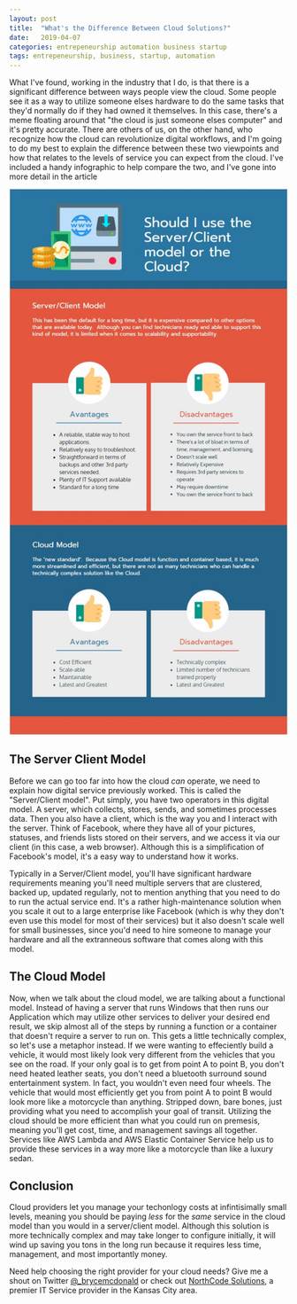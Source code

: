 ```yaml
---
layout: post
title:  "What's the Difference Between Cloud Solutions?"
date:   2019-04-07
categories: entrepeneurship automation business startup
tags: entrepeneurship, business, startup, automation
---
```


What I've found, working in the industry that I do, is that there is a significant difference between ways people view the cloud.  Some people see it as a way to utilize someone elses hardware to do the same tasks that they'd normally do if they had owned it themselves.  In this case, there's a meme floating around that "the cloud is just someone elses computer" and it's pretty accurate.  There are others of us, on the other hand, who recognize how the cloud can revolutionize digital workflows, and I'm going to do my best to explain the difference between these two viewpoints and how that relates to the levels of service you can expect from the cloud.  I've included a handy infographic to help compare the two, and I've gone into more detail in the article

![Difference between server client and cloud models](/images/server_vs_cloud_infographic.jpg)

## The Server Client Model

Before we can go too far into how the cloud *can* operate, we need to explain how digital service previously worked.  This is called the "Server/Client model".  Put simply, you have two operators in this digital model.  A server, which collects, stores, sends, and sometimes processes data.  Then you also have a client, which is the way you and I interact with the server.  Think of Facebook, where they have all of your pictures, statuses, and friends lists stored on their servers, and we access it via our client (in this case, a web browser).  Although this is a simplification of Facebook's model, it's a easy way to understand how it works.

Typically in a Server/Client model, you'll have significant hardware requirements meaning you'll need multiple servers that are clustered, backed up, updated regularly, not to mention anything that you need to do to run the actual service end.  It's a rather high-maintenance solution when you scale it out to a large enterprise like Facebook (which is why they don't even use this model for most of their services) but it also doesn't scale well for small businesses, since you'd need to hire someone to manage your hardware and all the extranneous software that comes along with this model.

## The Cloud Model

Now, when we talk about the cloud model, we are talking about a functional model.  Instead of having a server that runs Windows that then runs our Application which may utilize other services to deliver your desired end result, we skip almost all of the steps by running a function or a container that doesn't require a server to run on.  This gets a little technically complex, so let's use a metaphor instead.  If we were wanting to effeciently build a vehicle, it would most likely look very different from the vehicles that you see on the road.  If your only goal is to get from point A to point B, you don't need heated leather seats, you don't need a bluetooth surround sound entertainment system.  In fact, you wouldn't even need four wheels.  The vehicle that would most efficiently get you from point A to point B would look more like a motorcycle than anything.  Stripped down, bare bones, just providing what you need to accomplish your goal of transit.  Utilizing the cloud should be more efficient than what you could run on premesis, meaning you'll get cost, time, and management savings all together.  Services like AWS Lambda and AWS Elastic Container Service help us to provide these services in a way more like a motorcycle than like a luxury sedan.

## Conclusion

Cloud providers let you manage your techonlogy costs at infintisimally small levels, meaning you should be paying *less* for the *same* service in the cloud model than you would in a server/client model.  Although this solution is more technically complex and may take longer to configure initially, it will wind up saving you tons in the long run because it requires less time, management, and most importantly money.  

Need help choosing the right provider for your cloud needs?  Give me a shout on Twitter [@_brycemcdonald](https://twitter.com/_brycemcdonald) or check out [NorthCode Solutions](http://www.northcodesolutions.com), a premier IT Service provider in the Kansas City area.